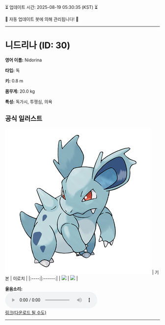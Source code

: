
⏳ 업데이트 시간: 2025-08-19 05:30:35 (KST) ⏳

🤖 자동 업데이트 봇에 의해 관리됩니다! 🤖

---

# 니드리나 (ID: 30)
**영어 이름:** Nidorina

**타입:** 독

**키:** 0.8 m

**몸무게:** 20.0 kg

**특성:** 독가시, 투쟁심, 의욕

## 공식 일러스트
![](https://raw.githubusercontent.com/PokeAPI/sprites/master/sprites/pokemon/other/official-artwork/30.png)
| 기본 | 이로치 |
|:----:|:------:|
| <img src="http://play.pokemonshowdown.com/sprites/ani/nidorina.gif" width="200"> | <img src="http://play.pokemonshowdown.com/sprites/ani-shiny/nidorina.gif" width="200"> |

**울음소리:**<br><audio controls src="https://raw.githubusercontent.com/PokeAPI/cries/main/cries/pokemon/latest/30.ogg"></audio><br> [링크(다운로드 될 수도)](https://raw.githubusercontent.com/PokeAPI/cries/main/cries/pokemon/latest/30.ogg)


---
